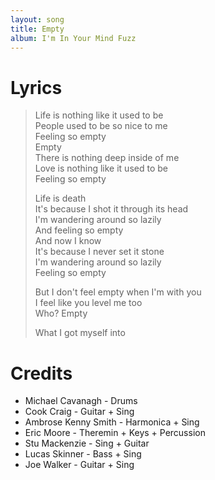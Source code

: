 ```yaml
---
layout: song
title: Empty
album: I'm In Your Mind Fuzz
---
```


# Lyrics

> Life is nothing like it used to be  
> People used to be so nice to me  
> Feeling so empty  
> Empty  
> There is nothing deep inside of me  
> Love is nothing like it used to be  
> Feeling so empty  
>  
> Life is death  
> It's because I shot it through its head  
> I'm wandering around so lazily  
> And feeling so empty  
> And now I know  
> It's because I never set it stone  
> I'm wandering around so lazily  
> Feeling so empty  
>  
> But I don't feel empty when I'm with you  
> I feel like you level me too  
> Who? Empty  
>  
> What I got myself into  

# Credits

* Michael Cavanagh - Drums  
* Cook Craig - Guitar + Sing  
* Ambrose Kenny Smith - Harmonica + Sing  
* Eric Moore - Theremin + Keys + Percussion  
* Stu Mackenzie - Sing + Guitar  
* Lucas Skinner - Bass + Sing  
* Joe Walker - Guitar + Sing  
